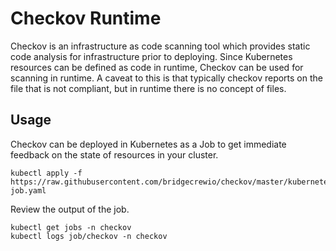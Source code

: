 # Checkov Runtime

Checkov is an infrastructure as code scanning tool which provides static code analysis for 
infrastructure prior to deploying.  Since Kubernetes resources can be defined as code in runtime, 
Checkov can be used for scanning in runtime.  A caveat to this is that typically checkov reports on the file 
that is not compliant, but in runtime there is no concept of files. 

## Usage

Checkov can be deployed in Kubernetes as a Job to get immediate feedback on the state of resources in your cluster. 

```$xslt
kubectl apply -f https://raw.githubusercontent.com/bridgecrewio/checkov/master/kubernetes/checkov-job.yaml
```

Review the output of the job.  

```$xslt
kubectl get jobs -n checkov
kubectl logs job/checkov -n checkov
```
